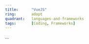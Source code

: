 ```yaml
---
title:      "VueJS"
ring:       adopt
quadrant:   languages-and-frameworks
tags:       [Coding, Frameworks]
---
```

...